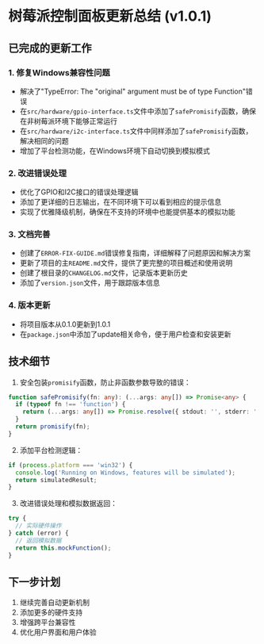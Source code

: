 # 树莓派控制面板更新总结 (v1.0.1)

## 已完成的更新工作

### 1. 修复Windows兼容性问题
- 解决了"TypeError: The "original" argument must be of type Function"错误
- 在`src/hardware/gpio-interface.ts`文件中添加了`safePromisify`函数，确保在非树莓派环境下能够正常运行
- 在`src/hardware/i2c-interface.ts`文件中同样添加了`safePromisify`函数，解决相同的问题
- 增加了平台检测功能，在Windows环境下自动切换到模拟模式

### 2. 改进错误处理
- 优化了GPIO和I2C接口的错误处理逻辑
- 添加了更详细的日志输出，在不同环境下可以看到相应的提示信息
- 实现了优雅降级机制，确保在不支持的环境中也能提供基本的模拟功能

### 3. 文档完善
- 创建了`ERROR-FIX-GUIDE.md`错误修复指南，详细解释了问题原因和解决方案
- 更新了项目的主`README.md`文件，提供了更完整的项目概述和使用说明
- 创建了根目录的`CHANGELOG.md`文件，记录版本更新历史
- 添加了`version.json`文件，用于跟踪版本信息

### 4. 版本更新
- 将项目版本从0.1.0更新到1.0.1
- 在`package.json`中添加了update相关命令，便于用户检查和安装更新

## 技术细节

1. 安全包装`promisify`函数，防止非函数参数导致的错误：
```typescript
function safePromisify(fn: any): (...args: any[]) => Promise<any> {
  if (typeof fn !== 'function') {
    return (...args: any[]) => Promise.resolve({ stdout: '', stderr: '' });
  }
  return promisify(fn);
}
```

2. 添加平台检测逻辑：
```typescript
if (process.platform === 'win32') {
  console.log('Running on Windows, features will be simulated');
  return simulatedResult;
}
```

3. 改进错误处理和模拟数据返回：
```typescript
try {
  // 实际硬件操作
} catch (error) {
  // 返回模拟数据
  return this.mockFunction();
}
```

## 下一步计划

1. 继续完善自动更新机制
2. 添加更多的硬件支持
3. 增强跨平台兼容性
4. 优化用户界面和用户体验 